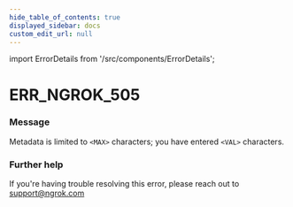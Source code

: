 ```yaml
---
hide_table_of_contents: true
displayed_sidebar: docs
custom_edit_url: null
---
```


import ErrorDetails from '/src/components/ErrorDetails';

# ERR_NGROK_505

### Message
Metadata is limited to `<MAX>` characters; you have entered `<VAL>` characters.

### Further help
If you're having trouble resolving this error, please reach out to [support@ngrok.com](mailto:support@ngrok.com?subject=Help%20with%20ERR_NGROK_505)

<ErrorDetails error='err_ngrok_505' />
